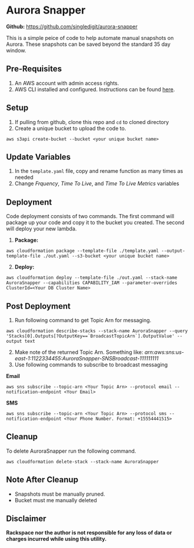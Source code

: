 # Aurora Snapper
**Github:** https://github.com/singledigit/aurora-snapper

This is a simple peice of code to help automate manual snapshots on Aurora. These snapshots can be saved beyond the standard 35 day window.

## Pre-Requisites
1. An AWS account with admin access rights.
2. AWS CLI installed and configured. Instructions can be found [here](https://docs.aws.amazon.com/cli/latest/userguide/installing.html).

## Setup
1. If pulling from github, clone this repo and `cd` to cloned directory
2. Create a unique bucket to upload the code to.
```
aws s3api create-bucket --bucket <your unique bucket name>
```

## Update Variables
1. In the `template.yaml` file, copy and rename function as many times as needed
2. Change *Frquency*, *Time To Live*, and *Time To Live Metrics* variables

## Deployment
Code deployment consists of two commands. The first command will package up your code and copy it to the bucket you created. The second will deploy your new lambda.

1. **Package:**
```
aws cloudformation package --template-file ./template.yaml --output-template-file ./out.yaml --s3-bucket <your unique bucket name>
```
2. **Deploy:**
```
aws cloudformation deploy --template-file ./out.yaml --stack-name AuroraSnapper --capabilities CAPABILITY_IAM --parameter-overrides ClusterId=<Your DB Cluster Name>
```

## Post Deployment
1. Run following command to get Topic Arn for messaging. 
```
aws cloudformation describe-stacks --stack-name AuroraSnapper --query 'Stacks[0].Outputs[?OutputKey==`BroadcastTopicArn`].OutputValue' --output text
```
2. Make note of the returned Topic Arn. Something like: *arn:aws:sns:us-east-1:1122334455:AuroraSnapper-SNSBroadcast-111111111*
3. Use following commands to subscribe to broadcast messaging

**Email**
```
aws sns subscribe --topic-arn <Your Topic Arn> --protocol email --notification-endpoint <Your Email>
```

**SMS**
```
aws sns subscribe --topic-arn <Your Topic Arn> --protocol sms --notification-endpoint <Your Phone Number. Format: +15554441515>
```

## Cleanup ##
To delete AuroraSnapper run the following command.
```
aws cloudformation delete-stack --stack-name AuroraSnapper
```

## Note After Cleanup ##
* Snapshots must be manually pruned.
* Bucket must me manually deleted

## Disclaimer ##
**Rackspace nor the author is not responsible for any loss of data or charges incurred while using this utility.**